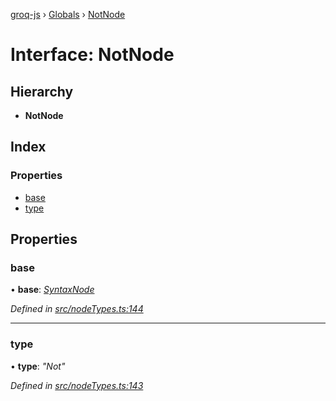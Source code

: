 [groq-js](../README.md) › [Globals](../globals.md) › [NotNode](notnode.md)

# Interface: NotNode

## Hierarchy

* **NotNode**

## Index

### Properties

* [base](notnode.md#base)
* [type](notnode.md#type)

## Properties

###  base

• **base**: *[SyntaxNode](../globals.md#syntaxnode)*

*Defined in [src/nodeTypes.ts:144](https://github.com/sanity-io/groq-js/blob/fc2de3c/src/nodeTypes.ts#L144)*

___

###  type

• **type**: *"Not"*

*Defined in [src/nodeTypes.ts:143](https://github.com/sanity-io/groq-js/blob/fc2de3c/src/nodeTypes.ts#L143)*
